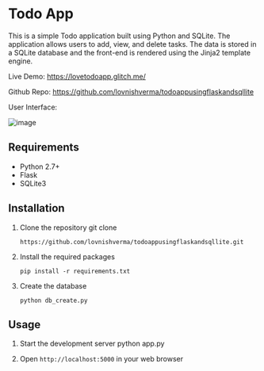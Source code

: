 # Todo App

This is a simple Todo application built using Python and SQLite. The application allows users to add, view, and delete tasks. The data is stored in a SQLite database and the front-end is rendered using the Jinja2 template engine.

Live Demo: https://lovetodoapp.glitch.me/

Github Repo: https://github.com/lovnishverma/todoappusingflaskandsqllite

User Interface:

![image](https://github.com/user-attachments/assets/9e445185-3880-424f-90c4-e9b7d472b01d)


## Requirements
- Python 2.7+
- Flask
- SQLite3

## Installation
1. Clone the repository git clone 

    `https://github.com/lovnishverma/todoappusingflaskandsqllite.git`

2. Install the required packages
    
    `pip install -r requirements.txt`

3. Create the database
    
    `python db_create.py`

## Usage
1. Start the development server
    python app.py

2. Open `http://localhost:5000` in your web browser

